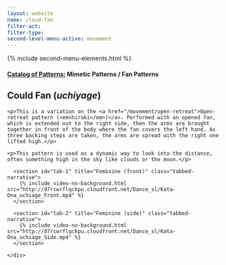 ```yaml
---
layout: website
name: cloud-fan
filter-act:
filter-type:
second-level-menu-active: movement
---
```

{% include second-menu-elements.html %}

<main class="page-content">
  <div class="text-container">
    <h4><a href="/movement#catalog">Catalog of Patterns:</a> Mimetic Patterns / Fan Patterns</h4>
    <h2>Could Fan (<em>uchiyage</em>)</h2>

    <p>This is a variation on the <a href="/movement/open-retreat">Open-retreat pattern (<em>hiraki</em>)</a>. Performed with an opened fan, which is extended out to the right side, then the arms are brought together in front of the body where the fan covers the left hand. As three backing steps are taken, the arms are spread with the right one lifted high.</p>

    <p>This pattern is used as a dynamic way to look into the distance, often something high in the sky like clouds or the moon.</p>


  </div>

<div class="tabs-container">
  <div class="tabs-container__links">
    <div class="wrapper">
      <div id="tabs"></div>
    </div>
  </div>
  <div class="tabs-container__content">
    <div class="wrapper">

      <section id="tab-1" title="Feminine (front)" class="tabbed-narrative">
        {% include video-no-background.html src="http://d7rcwrflqckpu.cloudfront.net/Dance_sl/Kata-Ona_uchiage_Front.mp4" %}
      </section>

      <section id="tab-2" title="Feminine (side)" class="tabbed-narrative">
        {% include video-no-background.html src="http://d7rcwrflqckpu.cloudfront.net/Dance_sl/Kata-Ona_uchiage_Side.mp4" %}
      </section>

    </div>
  </div>
</div>
</main>
